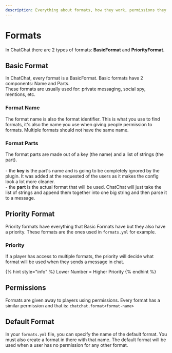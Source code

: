 ```yaml
---
description: Everything about formats, how they work, permissions they require, etc.
---
```


# Formats

In ChatChat there are 2 types of formats: **BasicFormat** and **PriorityFormat.**

## **Basic Format**

In ChatChat, every format is a BasicFormat. Basic formats have 2 components: Name and Parts.\
These formats are usually used for: private messaging, social spy, mentions, etc.

### Format Name

The format name is also the format identifier. This is what you use to find formats, it's also the name you use when giving people permission to formats. Multiple formats should not have the same name.

### Format Parts

The format parts are made out of a key (the name) and a list of strings (the part).\
\
\- the **key** is the part's name and is going to be completely ignored by the plugin. It was added at the requested of the users as it makes the config look a lot more cleaner.\
\- the **part** is the actual format that will be used. ChatChat will just take the list of strings and append them together into one big string and then parse it to a message.

## Priority Format

Priority formats have everything that Basic Formats have but they also have a priority. These formats are the ones used in `formats.yml` for example.

### Priority

If a player has access to multiple formats, the priority will decide what format will be used when they sends a message in chat.

{% hint style="info" %}
Lower Number = Higher Priority
{% endhint %}

## Permissions

Formats are given away to players using permissions. Every format has a similar permission and that is: `chatchat.format<format-name>`

## Default Format

In your `formats.yml` file, you can specify the name of the default format. You must also create a format in there with that name. The default format will be used when a user has no permission for any other format.

